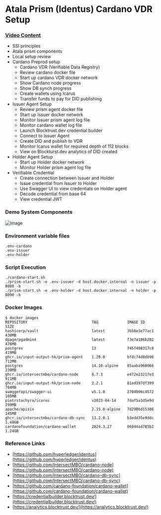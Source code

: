 # Atala Prism (Identus) Cardano VDR Setup

### [Video Content](https://youtu.be/8CdnCkSDm7M) 
- SSI principles
- Atala prism components
- Local setup review
- Cardano Preprod setup
  - Cardano VDR	(Verifiable Data Registry)
  - Review cardano docker file
  - Start up cardano VDR docker network
  - Show Cardano node progress
  - Show DB synch progress
  - Create wallets using Icarus
  - Transfer funds to pay for DID publishing
- Issuer Agent Setup
  - Review prism agent docker file
  - Start up Issuer docker network
  - Monitor Issuer prism agent log file
  - Monitor cardano wallet log file
  - Launch Blocktrust.dev credential builder
  - Connect to Issuer Agent
  - Create DID and publish to VDR
  - Monitor Icarus wallet for required depth of 112 blocks
  - View on Blockturst.dev analytics of DID created
- Holder Agent Setup
  - Start up Holder docker network
  - Monitor Holder prism agent log file
- Verifiable Credential
  - Create connection between Issuer and Holder
  - Issue credential from Issuer to Holder
  - Use Swagger UI to view credentials on Holder agent
  - Decode credential from base 64
  - View credential JWT

### Demo System Components
![image](https://github.com/lley154/atala-prism-setup/assets/7105016/1e921e0c-2864-4b05-81bc-191a62ffaed2)

### Environment variable files
```
.env-cardano
.env-issuer
.env-holder
```

### Script Execution
```
./cardano-start.sh
./prism-start.sh -e .env-issuer -d host.docker.internal -n issuer -p 8080 -b
./prism-start.sh -e .env-holder -d host.docker.internal -n holder -p 8090 -b
```
### Docker Images
```
$ docker images
REPOSITORY                             TAG             IMAGE ID       SIZE
hashicorp/vault                        latest          3b58e3e77ac1   430MB
dpage/pgadmin4                         latest          f3e7a186b202   476MB
postgres                               13              745f408317c8   419MB
ghcr.io/input-output-hk/prism-agent    1.28.0          bfdc74d8db96   712MB
postgres                               14.10-alpine    85aaba968066   239MB
ghcr.io/intersectmbo/cardano-node      8.7.3           e472e2321fe3   911MB
ghcr.io/input-output-hk/prism-node     2.2.1           81ed397df399   784MB
swaggerapi/swagger-ui                  v5.1.0          2704906c4572   105MB
piotrstachyra/icarus                   v2023-04-14     7daf5a1d5e9d   299MB
apache/apisix                          2.15.0-alpine   7d2986d15386   145MB
ghcr.io/intersectmbo/cardano-db-sync   13.2.0.1        b3edd35e9ddc   1.48GB
cardanofoundation/cardano-wallet       2024.3.27       06944a4785b2   1.24GB
```

### Reference Links
- [https://github.com/hyperledger/identus](https://github.com/hyperledger/identus)
- [https://github.com/IntersectMBO/cardano-node](https://github.com/IntersectMBO/cardano-node)
- [https://github.com/IntersectMBO/cardano-db-sync](https://github.com/IntersectMBO/cardano-db-sync)
- [https://github.com/cardano-foundation/cardano-wallet](https://github.com/cardano-foundation/cardano-wallet)
- [https://credentialbuilder.blocktrust.dev/](https://credentialbuilder.blocktrust.dev/)
- [https://analytics.blocktrust.dev/](https://analytics.blocktrust.dev/)

